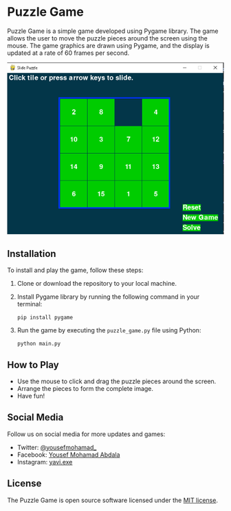 # Puzzle Game

Puzzle Game is a simple game developed using Pygame library. The game allows the user to move the puzzle pieces around the screen using the mouse. The game graphics are drawn using Pygame, and the display is updated at a rate of 60 frames per second.

![Gameplay screenshot](screenshot.png)

## Installation

To install and play the game, follow these steps:

1. Clone or download the repository to your local machine.
2. Install Pygame library by running the following command in your terminal:

    ```
    pip install pygame
    ```

3. Run the game by executing the `puzzle_game.py` file using Python:

    ```
    python main.py
    ```

## How to Play

- Use the mouse to click and drag the puzzle pieces around the screen.
- Arrange the pieces to form the complete image.
- Have fun!

## Social Media

Follow us on social media for more updates and games:

- Twitter: [@yousefmohamad_](https://twitter.com/yousefmohamad_)
- Facebook: [Yousef Mohamad Abdala](https://www.facebook.com/profile.php?id=100075281388722)
- Instagram: [yavi.exe](https://www.instagram.com/yavi.exe/)

## License

The Puzzle Game is open source software licensed under the [MIT license](LICENSE).
